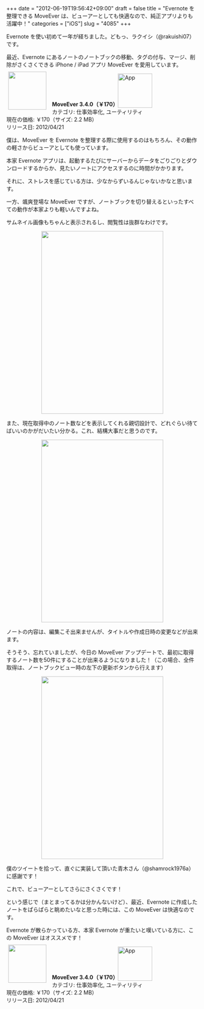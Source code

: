 +++
date = "2012-06-19T19:56:42+09:00"
draft = false
title = "Evernote を整理できる MoveEver は、ビューアーとしても快適なので、純正アプリよりも活躍中！"
categories = ["iOS"]
slug = "4085"
+++

Evernote を使い初めて一年が経ちました。どもっ、ラクイシ（@rakuishi07）です。

最近、Evernote にあるノートのノートブックの移動、タグの付与、マージ、削除がさくさくできる iPhone / iPad アプリ MoveEver を愛用しています。

<a href="https://itunes.apple.com/jp/app/id519536675?mt=8&uo=4&at=11l3RT" target="_blank" rel="nofollow"><img width="100" class="alignleft" align="left" src="http://a2.mzstatic.com/us/r1000/103/Purple/v4/9f/3b/9f/9f3b9fda-bef5-ac42-b11b-30a564ce375d/STuOD06YkhNp0Pelmiqr8w-temp-upload.xidfqzzp.100x100-75.png" style="margin: -5px 15px 1px 5px;"></a><strong> MoveEver 3.4.0（￥170）</strong><a href="https://itunes.apple.com/jp/app/id519536675?mt=8&uo=4&at=11l3RT" target="_blank" rel="nofollow"><img src="/images/2012/12/viewinitunes_jp.png" style="vertical-align:bottom;" width="90" alt="App"></a><br> カテゴリ: 仕事効率化, ユーティリティ<br> 現在の価格: ￥170（サイズ: 2.2 MB）<br> リリース日: 2012/04/21<br style="clear: both;">

僕は、MoveEver を Evernote を整理する際に使用するのはもちろん、その動作の軽さからビューアとしても使っています。

本家 Evernote アプリは、起動するたびにサーバーからデータをごりごりとダウンロードするからか、見たいノートにアクセスするのに時間がかかります。

それに、ストレスを感じている方は、少なからずいるんじゃないかなと思います。

一方、颯爽登場な MoveEver ですが、ノートブックを切り替えるといったすべての動作が本家よりも軽いんですよね。

サムネイル画像もちゃんと表示されるし、閲覧性は抜群なわけです。

<img style="display:block; margin-left:auto; margin-right:auto;" src="/images/2012/06/4085_1.png" border="0" width="320" height="480" />

また、現在取得中のノート数などを表示してくれる親切設計で、どれぐらい待てばいいのかがだいたい分かる。これ、結構大事だと思うのです。

<img style="display:block; margin-left:auto; margin-right:auto;" src="/images/2012/06/4085_2.png" border="0" width="320" height="480" />

ノートの内容は、編集こそ出来ませんが、タイトルや作成日時の変更などが出来ます。

そうそう、忘れていましたが、今日の MoveEver アップデートで、最初に取得するノート数を50件にすることが出来るようになりました！（この場合、全件取得は、ノートブックビュー時の左下の更新ボタンから行えます）

<img style="display:block; margin-left:auto; margin-right:auto;" src="/images/2012/06/4085_3.png" border="0" width="320" height="480" />

僕のツイートを拾って、直ぐに実装して頂いた青木さん（@shamrock1976a）に感謝です！

これで、ビューアーとしてさらにさくさくです！

という感じで（まとまってるかは分かんないけど）、最近、Evernote に作成したノートをぱらぱらと眺めたいなと思った時には、この MoveEver は快適なのです。

Evernote が散らかっている方、本家 Evernote が重たいと嘆いている方に、この MoveEver はオススメです！

<a href="https://itunes.apple.com/jp/app/id519536675?mt=8&uo=4&at=11l3RT" target="_blank" rel="nofollow"><img width="100" class="alignleft" align="left" src="http://a2.mzstatic.com/us/r1000/103/Purple/v4/9f/3b/9f/9f3b9fda-bef5-ac42-b11b-30a564ce375d/STuOD06YkhNp0Pelmiqr8w-temp-upload.xidfqzzp.100x100-75.png" style="margin: -5px 15px 1px 5px;"></a><strong> MoveEver 3.4.0（￥170）</strong><a href="https://itunes.apple.com/jp/app/id519536675?mt=8&uo=4&at=11l3RT" target="_blank" rel="nofollow"><img src="/images/2012/12/viewinitunes_jp.png" style="vertical-align:bottom;" width="90" alt="App"></a><br> カテゴリ: 仕事効率化, ユーティリティ<br> 現在の価格: ￥170（サイズ: 2.2 MB）<br> リリース日: 2012/04/21<br style="clear: both;">
